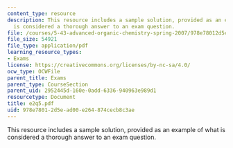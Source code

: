 ```yaml
---
content_type: resource
description: This resource includes a sample solution, provided as an example of what
  is considered a thorough answer to an exam question.
file: /courses/5-43-advanced-organic-chemistry-spring-2007/978e78012d5ead00e264874cecb8c3ae_e2q5.pdf
file_size: 54921
file_type: application/pdf
learning_resource_types:
- Exams
license: https://creativecommons.org/licenses/by-nc-sa/4.0/
ocw_type: OCWFile
parent_title: Exams
parent_type: CourseSection
parent_uid: 2952445d-160e-0add-6336-940963e989d1
resourcetype: Document
title: e2q5.pdf
uid: 978e7801-2d5e-ad00-e264-874cecb8c3ae
---
```

This resource includes a sample solution, provided as an example of what is considered a thorough answer to an exam question.
